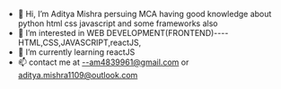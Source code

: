- 👋 Hi, I’m Aditya Mishra persuing MCA having good knowledge about python html css javascript and some frameworks also
- 👀 I’m interested in WEB DEVELOPMENT(FRONTEND)----HTML,CSS,JAVASCRIPT,reactJS, 
- 🌱 I’m currently learning reactJS
- 📫 contact me at --am4839961@gmail.com or aditya.mishra1109@outlook.com

<!---
aditya11032001/aditya11032001 is a ✨ special ✨ repository because its `README.md` (this file) appears on your GitHub profile.
You can click the Preview link to take a look at your changes.
--->

